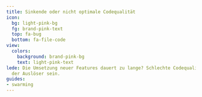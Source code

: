```yaml
---
title: Sinkende oder nicht optimale Codequalität
icon:
  bg: light-pink-bg
  fg: brand-pink-text
  top: fa-bug
  bottom: fa-file-code
view:
  colors:
    background: brand-pink-bg
    text: light-pink-text
lede: Die Umsetzung neuer Features dauert zu lange? Schlechte Codequalität kann hier
  der Auslöser sein.
guides:
- swarming
---
```


